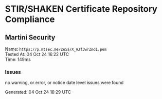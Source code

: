 # STIR/SHAKEN Certificate Repository Compliance

## Martini Security

Name: `https://p.mtsec.me/2e5a/X_AJf3wrZnd1.pem`\
Tested At: 04 Oct 24 16:22 UTC\
Time: 149ms

### Issues

no warning, or error, or notice date level issues were found

Generated: 04 Oct 24 16:29 UTC